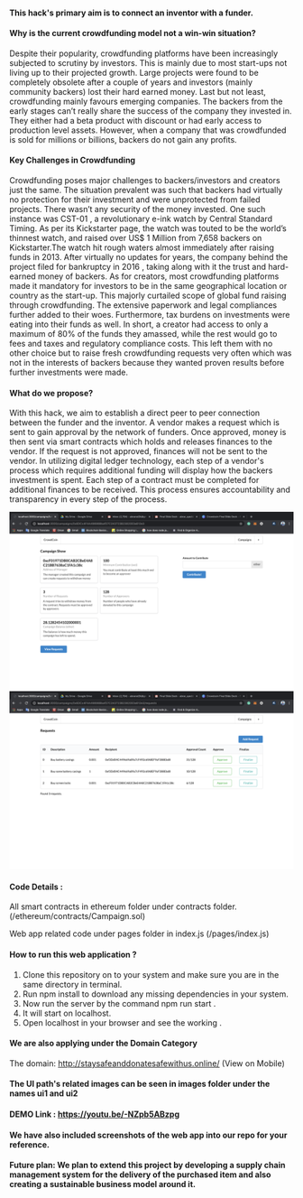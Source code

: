 #### This hack's primary aim is to connect an inventor with a funder.

#### Why is the current crowdfunding model not a win-win situation?
Despite their popularity, crowdfunding platforms have been increasingly subjected to scrutiny by investors. This is mainly due to most start-ups not living up to their projected growth. Large projects were found to be completely obsolete after a couple of years and investors (mainly community backers) lost their hard earned money.
Last but not least, crowdfunding mainly favours emerging companies. The backers from the early stages can’t really share the success of the company they invested in. They either had a beta product with discount or had early access to production level assets. However, when a company that was crowdfunded is sold for millions or billions, backers do not gain any profits.

#### Key Challenges in Crowdfunding 
Crowdfunding poses major challenges to backers/investors and creators just the same. The situation prevalent was such that backers had virtually no protection for their investment and were unprotected from failed projects. There wasn’t any security of the money invested. One such instance was CST-01 , a revolutionary e-ink watch by Central Standard Timing. As per its Kickstarter page, the watch was touted to be the world’s thinnest watch, and raised over US$ 1 Million from 7,658 backers on Kickstarter.The watch hit rough waters almost immediately after raising funds in 2013. After virtually no updates for years, the company behind the project filed for bankruptcy in 2016 , taking along with it the trust and hard-earned money of backers.
As for creators, most crowdfunding platforms made it mandatory for investors to be in the same geographical location or country as the start-up. This majorly curtailed scope of global fund raising through crowdfunding. The extensive paperwork and legal compliances further added to their woes. Furthermore, tax burdens on investments were eating into their funds as well. In short, a creator had access to only a maximum of 80% of the funds they amassed, while the rest would go to fees and taxes and regulatory compliance costs. This left them with no other choice but to raise fresh crowdfunding requests very often which was not in the interests of backers because they wanted proven results before further investments were made.

#### What do we propose?
With this hack, we aim to establish a direct peer to peer connection between the funder and the inventor. A vendor makes a request which is sent to gain approval by the network of funders. Once approved, money is then sent via smart contracts which holds and releases finances to the vendor. If the request is not approved, finances will not be sent to the vendor.  In utilizing digital ledger technology, each step of a vendor's process which requires additional funding will display how the backers investment is spent. Each step of a contract must be completed for additional finances to be received. This process ensures accountability and transparency in every step of the process. 

![](images/img1.png)
![](images/img2.png)


#### Code Details :
All smart contracts in ethereum folder under contracts folder. (/ethereum/contracts/Campaign.sol)

Web app related code under pages folder in index.js (/pages/index.js)

#### How to run this web application ?
1. Clone this repository on to your system and make sure you are in the same directory in terminal.
2. Run  npm install to download any missing dependencies in your system.
3. Now run the server by the command  npm run start .
4. It will start on localhost. 
5. Open localhost in your browser and see the working . 

#### We are also applying under the Domain Category
The domain: http://staysafeanddonatesafewithus.online/
(View on Mobile)


#### The UI path's related images can be seen in images folder under the names ui1 and ui2

#### DEMO Link : https://youtu.be/-NZpb5ABzpg

#### We have also included screenshots of the web app into our repo for your reference.

#### Future plan: We plan to extend this project by developing a supply chain management system for the delivery of the purchased item and also creating a sustainable business model around it.




